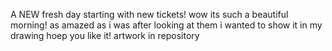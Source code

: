 A NEW fresh day starting with new tickets! wow its such a beautiful morning!
as amazed as i was after looking at them
i wanted to show it in my drawing
hoep you like it!
artwork in repository 
